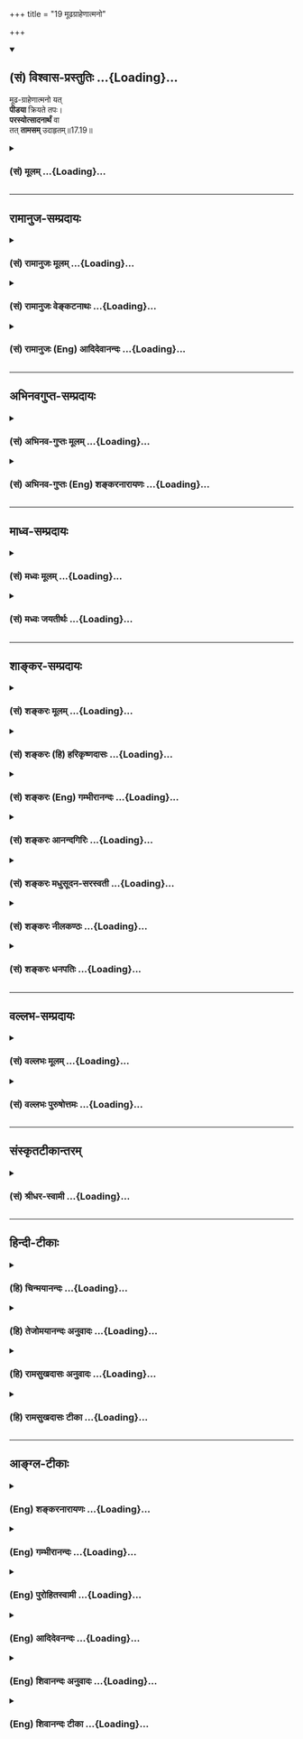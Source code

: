 +++
title = "19 मूढग्राहेणात्मनो"

+++
<div class="js_include" newlevelforh1="2" title="(सं) विश्वास-प्रस्तुतिः" unfilled url="/mahAbhAratam/vyAsaH/shlokashaH/06-bhIShma-parva/03-bhagavad-gItA-parva/saMskRtam/vishvAsa-prastutiH/17_shraddhA-traya-vibhA/19_mUDhagrAheNAtmano.md">
<details open><summary><h2>(सं) विश्वास-प्रस्तुतिः ...{Loading}...</h2></summary>

मूढ-ग्राहेणात्मनो यत्  
**पीडया** क्रियते तपः।  
**परस्योत्सादनार्थं** वा  
तत् **तामसम्** उदाहृतम्॥17.19॥
</details>
</div>
<div class="js_include collapsed" newlevelforh1="3" title="(सं) मूलम्" unfilled url="/mahAbhAratam/vyAsaH/shlokashaH/06-bhIShma-parva/03-bhagavad-gItA-parva/saMskRtam/mUlam/17_shraddhA-traya-vibhA/19_mUDhagrAheNAtmano.md">
<details><summary><h3>(सं) मूलम् ...{Loading}...</h3></summary>

मूढग्राहेणात्मनो यत्पीडया क्रियते तपः।  
परस्योत्सादनार्थं वा तत्तामसमुदाहृतम्।।17.19।।
</details>
</div>


_________________
## रामानुज-सम्प्रदायः
<div class="js_include collapsed" newlevelforh1="3" title="(सं) रामानुजः मूलम्" unfilled url="/mahAbhAratam/vyAsaH/shlokashaH/06-bhIShma-parva/03-bhagavad-gItA-parva/saMskRtam/rAmAnujaH/mUlam/17_shraddhA-traya-vibhA/19_mUDhagrAheNAtmano.md">
<details><summary><h3>(सं) रामानुजः मूलम् ...{Loading}...</h3></summary>

।।17.19।। मूढाः -- अविवेकिनः **मूढग्राहेण** मूढैः कृतेन अभिनिविशेन आत्मनः
शक्त्यादिकम् अपरीक्ष्य आत्म**पीडया यत् तपः क्रियते परस्य उत्सादनार्थं**
च यत् तपः क्रियते; तत् **तामसम् उदाहृतम्।**

</details>
</div>
<div class="js_include collapsed" newlevelforh1="3" title="(सं) रामानुजः वेङ्कटनाथः" unfilled url="/mahAbhAratam/vyAsaH/shlokashaH/06-bhIShma-parva/03-bhagavad-gItA-parva/saMskRtam/rAmAnujaH/venkaTanAthaH/17_shraddhA-traya-vibhA/19_mUDhagrAheNAtmano.md">
<details><summary><h3>(सं) रामानुजः वेङ्कटनाथः ...{Loading}...</h3></summary>

  
  
।।17.19।। अहितप्रवृत्तिहेतुभूतमूढत्वमहितेष्वेव हितत्वभ्रम
इत्यभिप्रायेणाऽऽह -- अविवेकिन इति। मूढानामभिनिवेशेनेति समासार्थः। तत्र
कर्तरि षष्ठीति सुव्यक्त्यर्थमाहमूढैः कृतेनाभिनिवेशेनेति।
सामान्येनोक्तमनुष्ठातरि विशिष्याऽऽहआत्मनः शक्त्यादिकमपरीक्ष्येति।
आदिशब्देन शास्त्रपर्युदस्तत्वम्;अशक्यानि दुरन्तानि समव्ययफलानि च।
असाध्यानि च वस्तूनि नारभेत विचक्षणाः। इत्याद्युक्तविषयदोषाश्च संगृहीताः।
अयथाबलारम्भादिरिहात्मपीडा; तेनाल्पपीडाकरयथाबलवतादिव्यवच्छेदः।
यथोक्तंसन्निरीक्ष्य बलाबलम् इति। स्मरन्ति चदेशं कालं तथाऽऽत्मानं
द्रव्याद्रव्यं प्रयोजनम्। उपपत्तिमवस्थां च ज्ञात्वा शौचं समाचरेत्
इत्यादि।  
  

</details>
</div>
<div class="js_include collapsed" newlevelforh1="3" title="(सं) रामानुजः (Eng) आदिदेवानन्दः" unfilled url="/mahAbhAratam/vyAsaH/shlokashaH/06-bhIShma-parva/03-bhagavad-gItA-parva/saMskRtam/rAmAnujaH/english/AdidevAnandaH/17_shraddhA-traya-vibhA/19_mUDhagrAheNAtmano.md">
<details><summary><h3>(सं) रामानुजः (Eng) आदिदेवानन्दः ...{Loading}...</h3></summary>

17.19 Deluded persons are those who lack correct understanding. That austerity which is practised from deluded notion, viz., from the obstinate determination by deluded persons, by self-torture regardless of one's own capacity or which is performed for causing sufferings to others - that is said to be Tamasika.

</details>
</div>


_________________
## अभिनवगुप्त-सम्प्रदायः
<div class="js_include collapsed" newlevelforh1="3" title="(सं) अभिनव-गुप्तः मूलम्" unfilled url="/mahAbhAratam/vyAsaH/shlokashaH/06-bhIShma-parva/03-bhagavad-gItA-parva/saMskRtam/abhinava-guptaH/mUlam/17_shraddhA-traya-vibhA/19_mUDhagrAheNAtmano.md">
<details><summary><h3>(सं) अभिनव-गुप्तः मूलम् ...{Loading}...</h3></summary>

।।17.17 -- 17.19।। श्रद्धयेत्यादि तामसमुदाहृतम् इत्यन्तम्। त्रिविधेऽपि
तपसि श्रद्धा। सात्त्विकस्य हि तन्मयी एव श्रद्धा। राजसस्य तु रजसि
दम्भादावेव श्रद्धा। तमोनिष्ठस्य पुनः परोत्सादनादावेव श्रद्धा। इति
त्रिविधमपि तपः श्रद्धयोपेतमिति मुनिराह।

</details>
</div>
<div class="js_include collapsed" newlevelforh1="3" title="(सं) अभिनव-गुप्तः (Eng) शङ्करनारायणः" unfilled url="/mahAbhAratam/vyAsaH/shlokashaH/06-bhIShma-parva/03-bhagavad-gItA-parva/saMskRtam/abhinava-guptaH/english/shankaranArAyaNaH/17_shraddhA-traya-vibhA/19_mUDhagrAheNAtmano.md">
<details><summary><h3>(सं) अभिनव-गुप्तः (Eng) शङ्करनारायणः ...{Loading}...</h3></summary>

17.17-19 Sraddhaya etc. upto tamasam udahrtam. There is faith in all the
three-fold austerity. the faith of a man of the Sattva is full of
austerity itself. The faith of a man of the Rajas is in the Rajas i.e,
showing (or hyprocricy) etc. But, the faith (or desire) of a man well
established in the Tamas is merely in ruining others. Thus the sage
speaks of all the three-fold austerity practised with faith.

</details>
</div>


_________________
## माध्व-सम्प्रदायः
<div class="js_include collapsed" newlevelforh1="3" title="(सं) मध्वः मूलम्" unfilled url="/mahAbhAratam/vyAsaH/shlokashaH/06-bhIShma-parva/03-bhagavad-gItA-parva/saMskRtam/madhvaH/mUlam/17_shraddhA-traya-vibhA/19_mUDhagrAheNAtmano.md">
<details><summary><h3>(सं) मध्वः मूलम् ...{Loading}...</h3></summary>

।।17.19।। Sri Madhvacharya did not comment on this sloka.,

</details>
</div>
<div class="js_include collapsed" newlevelforh1="3" title="(सं) मध्वः जयतीर्थः" unfilled url="/mahAbhAratam/vyAsaH/shlokashaH/06-bhIShma-parva/03-bhagavad-gItA-parva/saMskRtam/madhvaH/jayatIrthaH/17_shraddhA-traya-vibhA/19_mUDhagrAheNAtmano.md">
<details><summary><h3>(सं) मध्वः जयतीर्थः ...{Loading}...</h3></summary>

।।17.19।। Sri Jayatirtha did not comment on this sloka.  
  

</details>
</div>


_________________
## शाङ्कर-सम्प्रदायः
<div class="js_include collapsed" newlevelforh1="3" title="(सं) शङ्करः मूलम्" unfilled url="/mahAbhAratam/vyAsaH/shlokashaH/06-bhIShma-parva/03-bhagavad-gItA-parva/saMskRtam/shankaraH/mUlam/17_shraddhA-traya-vibhA/19_mUDhagrAheNAtmano.md">
<details><summary><h3>(सं) शङ्करः मूलम् ...{Loading}...</h3></summary>

।।17.19।। --,**मूढग्राहेण** अविवेकनिश्चयेन **आत्मनः पीडया यत् क्रियते
तपः परस्य उत्सादनार्थं** विनाशार्थं **वा; तत् तामसं** तपः
**उदाहृतम्**।। इदानीं दानत्रैविध्यम् उच्यते --,

</details>
</div>
<div class="js_include collapsed" newlevelforh1="3" title="(सं) शङ्करः (हि) हरिकृष्णदासः" unfilled url="/mahAbhAratam/vyAsaH/shlokashaH/06-bhIShma-parva/03-bhagavad-gItA-parva/saMskRtam/shankaraH/hindI/harikRShNadAsaH/17_shraddhA-traya-vibhA/19_mUDhagrAheNAtmano.md">
<details><summary><h3>(सं) शङ्करः (हि) हरिकृष्णदासः ...{Loading}...</h3></summary>

।।17.19।। जो तप अपने शरीरको पीड़ा पहुँचाकर या दूसरेका बुरा करनेके लिये
मूढ़तापूर्वक आग्रहसे अर्थात् अज्ञानपूर्वक निश्चयसे किया जाता है; वह
तामसी तप कहा गया है।

</details>
</div>
<div class="js_include collapsed" newlevelforh1="3" title="(सं) शङ्करः (Eng) गम्भीरानन्दः" unfilled url="/mahAbhAratam/vyAsaH/shlokashaH/06-bhIShma-parva/03-bhagavad-gItA-parva/saMskRtam/shankaraH/english/gambhIrAnandaH/17_shraddhA-traya-vibhA/19_mUDhagrAheNAtmano.md">
<details><summary><h3>(सं) शङ्करः (Eng) गम्भीरानन्दः ...{Loading}...</h3></summary>

17.19 Yat, that; tapah, austerity; which is kriyate, under-taken;
mudha-grahena, with a foolish intent, with a conviction arising out of
non-discriminating; pidaya, causing pain; atmanah, to oneself (to one's
body etc.); va, or; utsadanartham, for the destruction; parasya, of
another; tat, that; is udahrtam, said to be; an austerity tamasam, born
of tamas. Now the classification of charity is being spoken of:

</details>
</div>
<div class="js_include collapsed" newlevelforh1="3" title="(सं) शङ्करः आनन्दगिरिः" unfilled url="/mahAbhAratam/vyAsaH/shlokashaH/06-bhIShma-parva/03-bhagavad-gItA-parva/saMskRtam/shankaraH/AnandagiriH/17_shraddhA-traya-vibhA/19_mUDhagrAheNAtmano.md">
<details><summary><h3>(सं) शङ्करः आनन्दगिरिः ...{Loading}...</h3></summary>

।।17.19।। तामसं तपः संगृह्णाति -- **मूढेति।** मूढोऽत्यन्ताविवेकी तस्य
ग्राहो नामाग्रहोऽभिनिवेशस्तेनेत्याह -- **अविवेकेति।** आत्मनः स्वस्य
देहादेरित्यर्थः।

</details>
</div>
<div class="js_include collapsed" newlevelforh1="3" title="(सं) शङ्करः मधुसूदन-सरस्वती" unfilled url="/mahAbhAratam/vyAsaH/shlokashaH/06-bhIShma-parva/03-bhagavad-gItA-parva/saMskRtam/shankaraH/madhusUdana-sarasvatI/17_shraddhA-traya-vibhA/19_mUDhagrAheNAtmano.md">
<details><summary><h3>(सं) शङ्करः मधुसूदन-सरस्वती ...{Loading}...</h3></summary>

।।17.19।। मूढेति। मूढग्राहेणावेवेकातिशयकृतेन दुराग्रहेणात्मनो
देहेन्द्रियसंघातस्य पीडया यत्तपः क्रियते परस्योत्सादनार्थं वान्यस्य
विनाशार्थमभिचाररूपं वा तत्तामसमुदाहृतं शिष्टैः।

</details>
</div>
<div class="js_include collapsed" newlevelforh1="3" title="(सं) शङ्करः नीलकण्ठः" unfilled url="/mahAbhAratam/vyAsaH/shlokashaH/06-bhIShma-parva/03-bhagavad-gItA-parva/saMskRtam/shankaraH/nIlakaNThaH/17_shraddhA-traya-vibhA/19_mUDhagrAheNAtmano.md">
<details><summary><h3>(सं) शङ्करः नीलकण्ठः ...{Loading}...</h3></summary>

।।17.19।। मूढग्राहेणाविवेककृतेन दुराग्रहेण। आत्मनः शरीरस्य उत्सादनार्थं
विनाशार्थम्।

</details>
</div>
<div class="js_include collapsed" newlevelforh1="3" title="(सं) शङ्करः धनपतिः" unfilled url="/mahAbhAratam/vyAsaH/shlokashaH/06-bhIShma-parva/03-bhagavad-gItA-parva/saMskRtam/shankaraH/dhanapatiH/17_shraddhA-traya-vibhA/19_mUDhagrAheNAtmano.md">
<details><summary><h3>(सं) शङ्करः धनपतिः ...{Loading}...</h3></summary>

।।17.19।। एवं राजसं तप उक्त्वा तामसं तदाह। मूढग्राहेण अविवेकनिश्चयेन
यद्येते तपश्चरन्ति तर्ह्यहमप्येतत्तपसोऽधिकं
करिष्यामीत्येवमादिरुपेणात्मनः पीडया परस्योत्सादनार्थं वा एतादृशोऽयं
कायिकवाचिकमानसतपोयुक्तोऽतोऽस्याज्ञापालनेनास्मदीयं कार्यं सर्वं
सेत्स्यतीति बुद्धिं राजादीनामुत्पाद्य परस्य शत्रोर्नाशार्थं वा यत्तपः
क्रियते तत्तामसमुदाहृतं शिष्टैः।

</details>
</div>


_________________
## वल्लभ-सम्प्रदायः
<div class="js_include collapsed" newlevelforh1="3" title="(सं) वल्लभः मूलम्" unfilled url="/mahAbhAratam/vyAsaH/shlokashaH/06-bhIShma-parva/03-bhagavad-gItA-parva/saMskRtam/vallabhaH/mUlam/17_shraddhA-traya-vibhA/19_mUDhagrAheNAtmano.md">
<details><summary><h3>(सं) वल्लभः मूलम् ...{Loading}...</h3></summary>

।।17.19।। Sri Vallabhacharya did not comment on this sloka.

</details>
</div>
<div class="js_include collapsed" newlevelforh1="3" title="(सं) वल्लभः पुरुषोत्तमः" unfilled url="/mahAbhAratam/vyAsaH/shlokashaH/06-bhIShma-parva/03-bhagavad-gItA-parva/saMskRtam/vallabhaH/puruShottamaH/17_shraddhA-traya-vibhA/19_mUDhagrAheNAtmano.md">
<details><summary><h3>(सं) वल्लभः पुरुषोत्तमः ...{Loading}...</h3></summary>

  
  
।।17.19।। तामसमाह -- मूढेति। मूढग्राहेण मूर्खताजनितदुराग्रहेण आत्मना
जीवस्य पीडया यत्तपः क्रियते; वा परस्योत्सादनार्थं अन्यस्य विनाशार्थं
तत्तामसमुदाहृतं; सम्यक् न युक्तमित्यर्थः।  
  

</details>
</div>


_________________
## संस्कृतटीकान्तरम्
<div class="js_include collapsed" newlevelforh1="3" title="(सं) श्रीधर-स्वामी" unfilled url="/mahAbhAratam/vyAsaH/shlokashaH/06-bhIShma-parva/03-bhagavad-gItA-parva/saMskRtam/shrIdhara-svAmI/17_shraddhA-traya-vibhA/19_mUDhagrAheNAtmano.md">
<details><summary><h3>(सं) श्रीधर-स्वामी ...{Loading}...</h3></summary>

।।17.19।। तामसं तप आह **-- मूढेति।** मूढग्राहेणाविवेककृतेन
दुराग्रहेणात्मनः पीडया यत्तपः क्रियते परस्योत्सादनार्थं वाऽन्यस्य
विनाशार्थमभिचाररूपं तत्तामसमुदाहृतं कथितम्।

</details>
</div>


_________________
## हिन्दी-टीकाः
<div class="js_include collapsed" newlevelforh1="3" title="(हि) चिन्मयानन्दः" unfilled url="/mahAbhAratam/vyAsaH/shlokashaH/06-bhIShma-parva/03-bhagavad-gItA-parva/hindI/chinmayAnandaH/17_shraddhA-traya-vibhA/19_mUDhagrAheNAtmano.md">
<details><summary><h3>(हि) चिन्मयानन्दः ...{Loading}...</h3></summary>

।।17.19।। इस श्लोक का अर्थ स्वत स्पष्ट है। एक तपस्वी साधक को तप के
वास्तविक स्वरूप; उसके प्रयोजन तथा विधि का सम्यक् ज्ञान होना चाहिए। इस
ज्ञान के अभाव में साधक अपने व्यक्तित्व के सुगठन तथा आत्मसाक्षात्कार के
मार्ग पर अग्रसर नहीं हो सकता। वेदोपदिष्ट तप का विपरीत अर्थ समझने पर
मनुष्य उसके द्वारा केवल स्वयं को ही पीड़ित कर सकता है। ऐसे आत्मपीड़न से
शुद्ध आत्मा का सौन्दर्य अभिव्यक्त नहीं हो सकता वह तो हमारे पूर्णस्वरूप
का केवल उपाहासास्पद व्यंगचित्र ही चित्रित कर सकता है। मूढ़ तामस तप का फल
कुरूप व्यक्तित्व; विकृत भावनाएं और हीन आदर्श ही हो सकता है। दान के भी तीन
प्रकार होते हैं; जिन्हें अगले श्लोक में बताया जा रहा है

</details>
</div>
<div class="js_include collapsed" newlevelforh1="3" title="(हि) तेजोमयानन्दः अनुवादः" unfilled url="/mahAbhAratam/vyAsaH/shlokashaH/06-bhIShma-parva/03-bhagavad-gItA-parva/hindI/tejomayAnandaH/anuvAdaH/17_shraddhA-traya-vibhA/19_mUDhagrAheNAtmano.md">
<details><summary><h3>(हि) तेजोमयानन्दः अनुवादः ...{Loading}...</h3></summary>

।।17.19।। जो तप मूढ़तापूर्वक स्वयं को पीड़ित करते हुए अथवा अन्य लोगों के
नाश के लिए किया जाता है, वह तप तामस कहा गया है।।

</details>
</div>
<div class="js_include collapsed" newlevelforh1="3" title="(हि) रामसुखदासः अनुवादः" unfilled url="/mahAbhAratam/vyAsaH/shlokashaH/06-bhIShma-parva/03-bhagavad-gItA-parva/hindI/rAmasukhadAsaH/anuvAdaH/17_shraddhA-traya-vibhA/19_mUDhagrAheNAtmano.md">
<details><summary><h3>(हि) रामसुखदासः अनुवादः ...{Loading}...</h3></summary>

।।17.19।। जो तप मूढ़तापूर्वक हठसे अपनेको पीड़ा देकर अथवा दूसरोंको कष्ट
देनेके लिये किया जाता है, वह तप तामस कहा गया है।

</details>
</div>
<div class="js_include collapsed" newlevelforh1="3" title="(हि) रामसुखदासः टीका" unfilled url="/mahAbhAratam/vyAsaH/shlokashaH/06-bhIShma-parva/03-bhagavad-gItA-parva/hindI/rAmasukhadAsaH/TIkA/17_shraddhA-traya-vibhA/19_mUDhagrAheNAtmano.md">
<details><summary><h3>(हि) रामसुखदासः टीका ...{Loading}...</h3></summary>

।।17.19।।***व्याख्या --***  **मूढग्राहेणात्मनो यत्पीडया क्रियते तपः
--** तामस तपमें मूढ़तापूर्वक आग्रह होनेसे अपनेआपको पीड़ा देकर तप किया
जाता है। तामस मनुष्योंमें मूढ़ताकी प्रधानता रहती है अतः जिसमें शरीरको;
मनको कष्ट हो; उसीको वे तप मानते हैं।**परस्योत्सादनार्थं वा --** अथवा वे
दूसरोंको दुःख देनेके लिये तप करते हैं। उनका भाव रहता है कि शक्ति प्राप्त
करनेके लिये तप (संयम आदि) करनेमें मुझे भले ही कष्ट सहना पड़े; पर
दूसरोंको नष्टभ्रष्ट तो करना ही है। तामस मनुष्य दूसरोंको दुःख देनेके लिये
उन तीन (कायिक; वाचिक और मानसिक) तपोंके आंशिक भागके सिवाय मनमाने ढंगसे
उपवास करना; शीतघामको सहना आदि तप भी कर सकता है।**तत्तामसमुदाहृतम् --**
तामस मनुष्यका उद्देश्य ही दूसरोंको कष्ट देनेका; उनका अनिष्ट करनेका रहता
है। अतः ऐसे उद्देश्यसे किया गया तप तामस कहलाता है। \[सात्त्विक मनुष्य
फलकी इच्छा न रखकर परमश्रद्धासे तप करता है; इसलिये वास्तवमें वही मनुष्य
कहलानेलायक हैं। राजस मनुष्य सत्कार; मान; पूजा तथा दम्भके लिये तप करता
है; इसलिये वह मनुष्य कहलानेलायक नहीं है क्योंकि सत्कार; मान आदि तो
पशुपक्षियोंको भी प्रिय लगते हैं और वे बेचारे दम्भ भी नहीं करते तामस
मनुष्य तो पशुओंसे भी नीचे हैं क्योंकि पशुपक्षी स्वयं दुःख पाकर दूसरोंको
दुःख तो नहीं देते; पर यह तामस मनुष्य तो स्वयं दुःख पाकर दूसरोंको दुःख
देता है। \]  
  
***सम्बन्ध --***  अब भगवान् आगेके तीन श्लोकोंमें क्रमशः सात्त्विक;
राजस और तामस दानके लक्षण बताते हैं।

</details>
</div>


_________________
## आङ्ग्ल-टीकाः
<div class="js_include collapsed" newlevelforh1="3" title="(Eng) शङ्करनारायणः" unfilled url="/mahAbhAratam/vyAsaH/shlokashaH/06-bhIShma-parva/03-bhagavad-gItA-parva/english/shankaranArAyaNaH/17_shraddhA-traya-vibhA/19_mUDhagrAheNAtmano.md">
<details><summary><h3>(Eng) शङ्करनारायणः ...{Loading}...</h3></summary>

17.19. What austerity is practised with foolish obstinacy \[and\] with self-torture only in order to destroy other person-that is declared to be of the Tamas.

</details>
</div>
<div class="js_include collapsed" newlevelforh1="3" title="(Eng) गम्भीरानन्दः" unfilled url="/mahAbhAratam/vyAsaH/shlokashaH/06-bhIShma-parva/03-bhagavad-gItA-parva/english/gambhIrAnandaH/17_shraddhA-traya-vibhA/19_mUDhagrAheNAtmano.md">
<details><summary><h3>(Eng) गम्भीरानन्दः ...{Loading}...</h3></summary>

17.19 That austerity which is undertaken with a foolish intent, by causing pain to oneself, or for the destruction of others-that is said to be born of tamas.

</details>
</div>
<div class="js_include collapsed" newlevelforh1="3" title="(Eng) पुरोहितस्वामी" unfilled url="/mahAbhAratam/vyAsaH/shlokashaH/06-bhIShma-parva/03-bhagavad-gItA-parva/english/purohitasvAmI/17_shraddhA-traya-vibhA/19_mUDhagrAheNAtmano.md">
<details><summary><h3>(Eng) पुरोहितस्वामी ...{Loading}...</h3></summary>

17.19 Austerity done under delusion, and accompanied with sorcery or torture to oneself or another, may be assumed to spring from Ignorance.

</details>
</div>
<div class="js_include collapsed" newlevelforh1="3" title="(Eng) आदिदेवनन्दः" unfilled url="/mahAbhAratam/vyAsaH/shlokashaH/06-bhIShma-parva/03-bhagavad-gItA-parva/english/AdidevanandaH/17_shraddhA-traya-vibhA/19_mUDhagrAheNAtmano.md">
<details><summary><h3>(Eng) आदिदेवनन्दः ...{Loading}...</h3></summary>

17.19 That austerity which is practised from deluded notions by means of self-torture or in order to injure another is said to be Tamasika.

</details>
</div>
<div class="js_include collapsed" newlevelforh1="3" title="(Eng) शिवानन्दः अनुवादः" unfilled url="/mahAbhAratam/vyAsaH/shlokashaH/06-bhIShma-parva/03-bhagavad-gItA-parva/english/shivAnandaH/anuvAdaH/17_shraddhA-traya-vibhA/19_mUDhagrAheNAtmano.md">
<details><summary><h3>(Eng) शिवानन्दः अनुवादः ...{Loading}...</h3></summary>

17.19 That austerity which is practised out of a foolish notion, with self-torture, or for the purpose of destroying another, is declared to be Tamasic.

</details>
</div>
<div class="js_include collapsed" newlevelforh1="3" title="(Eng) शिवानन्दः टीका" unfilled url="/mahAbhAratam/vyAsaH/shlokashaH/06-bhIShma-parva/03-bhagavad-gItA-parva/english/shivAnandaH/TIkA/17_shraddhA-traya-vibhA/19_mUDhagrAheNAtmano.md">
<details><summary><h3>(Eng) शिवानन्दः टीका ...{Loading}...</h3></summary>

17.19 मूढग्राहेण out of a foolish notion; आत्मनः of the self; यत् which;
पीडया with torture; क्रियते is practised; तपः austerity; परस्य of another; उत्सादनार्थम् for the purpose of destroying; वा or; तत् that;
तामसम् Tamasic; उदाहृतम् is declared.Commentary Some burn sulphur in a pot and place it on their head. Some thrust hooks of iron into their flesh. Some hang themselves with their head downwards over fire and swallow smoke. Some stand in cold water immersed up to the neck. Some torture the body by lighting fires on the four sides (with the sun as the fifth fire -- this is known as the Panchagni Tapas). Some sit in the centre of a circle of fire. Such austerities are Tamasic. These will not help one to attain knowledge of the Self.

</details>
</div>
